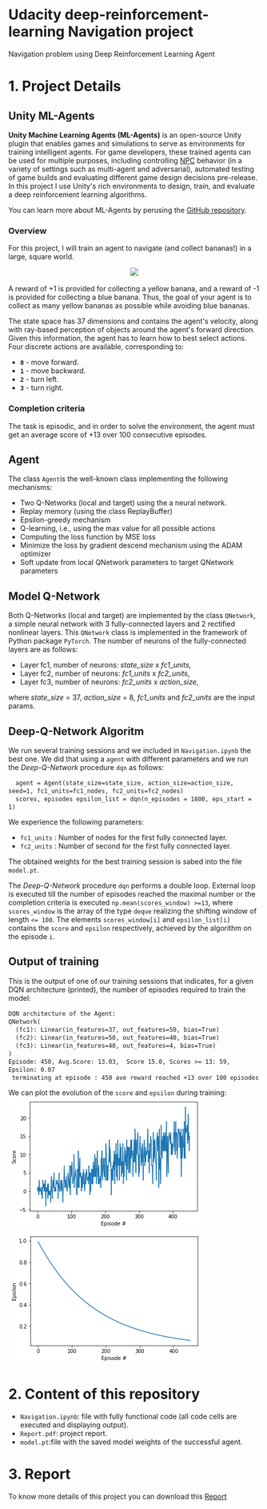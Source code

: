 # Udacity deep-reinforcement-learning Navigation project
Navigation problem using Deep Reinforcement Learning Agent

# 1. Project Details

## Unity ML-Agents
**Unity Machine Learning Agents (ML-Agents)** is an open-source Unity plugin that enables games and simulations to serve as environments for training intelligent agents. For game developers, these trained agents can be used for multiple purposes, including controlling [NPC](https://en.wikipedia.org/wiki/Non-player_character) behavior (in a variety of settings such as multi-agent and adversarial), automated testing of game builds and evaluating different game design decisions pre-release. In this project I use Unity's rich environments to design, train, and evaluate a deep reinforcement learning algorithms. 

You can learn more about ML-Agents by perusing the [GitHub repository](https://github.com/Unity-Technologies/ml-agents).

### Overview
For this project, I will train an agent to navigate (and collect bananas!) in a large, square world.

<p align="center">
  <img src="https://video.udacity-data.com/topher/2018/June/5b1ab4b0_banana/banana.gif" />
</p>

A reward of +1 is provided for collecting a yellow banana, and a reward of -1 is provided for collecting a blue banana. Thus, the goal of your agent is to collect as many yellow bananas as possible while avoiding blue bananas.

The state space has 37 dimensions and contains the agent's velocity, along with ray-based perception of objects around the agent's forward direction. Given this information, the agent has to learn how to best select actions. Four discrete actions are available, corresponding to:

- **`0`** - move forward.
- **`1`** - move backward.
- **`2`** - turn left.
- **`3`** - turn right.

### Completion criteria

The task is episodic, and in order to solve the environment, the agent must get an average score of +13 
over 100 consecutive episodes.


## Agent

The class `Agent`is the well-known class implementing the following mechanisms:

* Two Q-Networks (local and target) using the a neural network.
* Replay memory (using the class ReplayBuffer)
* Epsilon-greedy mechanism
* Q-learning, i.e., using the max value for all possible actions
* Computing the loss function by MSE loss
* Minimize the loss by gradient descend mechanism using the ADAM optimizer
* Soft update from local QNetwork parameters to target QNetwork parameters

## Model Q-Network

Both Q-Networks (local and target) are implemented by the class `QNetwork`, a simple neural network with 3 fully-connected layers and 2 rectified nonlinear layers. This `QNetwork` class is implemented in the framework of Python package `PyTorch`. The number of neurons of the fully-connected layers are 
as follows:

 * Layer fc1,  number of neurons: _state_size_ x _fc1_units_, 
 * Layer fc2,  number of neurons: _fc1_units_ x _fc2_units_,
 * Layer fc3,  number of neurons: _fc2_units_ x _action_size_,
 
where _state_size_ = 37, _action_size_ = 8, _fc1_units_ and _fc2_units_ are the input params.

## Deep-Q-Network Algoritm

We run several training sessions and we included in `Navigation.ipynb` the best one.  We did that using a `agent` with different parameters and we run the *Deep-Q-Network* procedure `dqn` as follows:

```
  agent = Agent(state_size=state_size, action_size=action_size, seed=1, fc1_units=fc1_nodes, fc2_units=fc2_nodes)       
  scores, episodes epsilon_list = dqn(n_episodes = 1800, eps_start = 1)  
```  

We experience the following parameters:  

* `fc1_units` : Number of nodes for the first fully connected layer.
* `fc2_units` : Number of second for the first fully connected layer.

The obtained weights for the best training session is sabed into the file `model.pt`.

The _Deep-Q-Network_ procedure `dqn` performs  a double loop. External loop is executed till the number of episodes reached the maximal number or the completion criteria is executed `np.mean(scores_window) >=13`, where `scores_window` is the array of the type `deque` realizing  the shifting window of length `<= 100`. The elements `scores_window[i]` and `epsilon_list[i]` contains the `score` and `epsilon` respectively, achieved by the algorithm on the episode `i`.

## Output of training
This is the output of one of our training sessions that indicates, for a given DQN architecture (printed), the number of episodes required to train the model:
```
DQN architecture of the Agent:
QNetwork(
  (fc1): Linear(in_features=37, out_features=50, bias=True)
  (fc2): Linear(in_features=50, out_features=40, bias=True)
  (fc3): Linear(in_features=40, out_features=4, bias=True)
)
Episode: 450, Avg.Score: 13.03,  Score 15.0, Scores >= 13: 59, Epsilon: 0.07
 terminating at episode : 450 ave reward reached +13 over 100 episodes
```
We can plot the evolution of the `score` and `epsilon` during training:
![](score.png)
![](epsilon.png)


# 2. Content of this repository

*  `Navigation.ipynb`: file with fully functional code (all code cells are executed and displaying output).
*  `Report.pdf`: project report.
*   `model.pt`:file with the saved model weights of the successful agent.

# 3. Report
To know more details of this project you can download this [Report](/Report.md)

